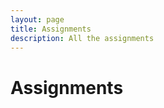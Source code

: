```yaml
---
layout: page
title: Assignments
description: All the assignments
---
```


# Assignments
<!-- 
{% for schedule in site.schedules %}
{{ schedule }}
{% endfor %} -->
